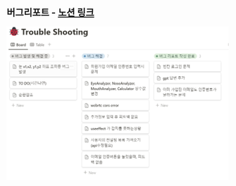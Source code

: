 ## 버그리포트 - [노션 링크](https://www.notion.so/e7411499653e485e858c5d5ade29851d?v=08119e87ff484a7e95647aeb87ba9516)

![image.png](./img/버그리포트.png)
